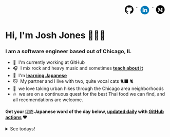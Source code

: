 <div align="right"> 
  <a href="https://www.github.com/jhunschejones">
    <img src="https://github.com/jhunschejones/jhunschejones/blob/main/images/github_logo.png" alt="GitHub" name="My code" height="27" style="vertical-align: top; margin: 8px; text-decoration: none;">
  </a>
  <a href="https://www.linkedin.com/in/jhunschejones">
    <img src="https://github.com/jhunschejones/jhunschejones/blob/main/images/linkedin_logo.png" alt="LinkedIn" height="30" style="vertical-align:top; margin: 8px; text-decoration: none;">
  </a>
  <a href="https://jhunschejones.medium.com">
    <img src="https://github.com/jhunschejones/jhunschejones/blob/main/images/medium_logo.png" alt="Medium" name="My blog" height="27" style="vertical-align: top; margin: 8px; text-decoration: none;">
  </a>
</div>

# Hi, I'm Josh Jones 🙇🏼‍♂️

### I am a software engineer based out of Chicago, IL

- :office: &nbsp;I'm currently working at GitHub
- :headphones: &nbsp;I mix rock and heavy music and sometimes [**teach about it**](https://www.musiclikeyoumeanit.com/blog)
- :seedling: &nbsp;I'm [**learning Japanese**](https://github.com/stars/jhunschejones/lists/japanese-language-learning)
- :cat: &nbsp;My partner and I live with two, quite vocal cats 🐈‍⬛ 🐈
- :walking: &nbsp;we love taking urban hikes through the Chicago area neighborhoods
- :fire: &nbsp;we are on a continuous quest for the best Thai food we can find, and all recomendations are welcome.

<!--
## Experience
<a href="https://github.com/jhunschejones">
  <img align="center" src="https://github-readme-stats.vercel.app/api?username=jhunschejones&hide=issues&show_icons=true" />
</a><br/>
<a href="https://github.com/jhunschejones">
  <img align="center" src="https://github-readme-stats.vercel.app/api/top-langs/?username=jhunschejones&hide=scss,less&layout=compact" />
</a>
-->

#### Get your 🇯🇵 Japanese word of the day below, [updated daily](https://github.com/jhunschejones/jhunschejones/blob/main/wotd.rb) with [GitHub actions](https://github.com/jhunschejones/jhunschejones/blob/main/.github/workflows/readme_update.yml) ❤️
<details>
  <summary>See todays!</summary>
  
<!-- START WORD OF THE DAY -->
<table>
  <tr><td><strong>Japanese:</strong> <a href="https://wotd.transparent.com/japanese/2021/words/JPNjp_00104.mp3">🔊</a></td><td>派閥</td></tr>
  <tr><td><strong>Kana:</strong></td><td>はばつ</td></tr>
  <tr><td><strong>Part of speech:</strong></td><td>noun</td></tr>
  <tr><td><strong>English:</strong></td><td>faction</td></tr>
  <tr><td><strong>Example sentence:</strong> <a href="https://wotd.transparent.com/japanese/2021/sentences/JPNjp_00470.mp3">🔊</a></td><td>デイビスさんは上司の派閥に入ったかもしれません。</td></tr>
  <tr><td><strong>Kana:</strong></td><td>でいびすさんはじょうしのはばつにはいったかもしれません。</td></tr>
  <tr><td><strong>English:</strong></td><td>Davis-san might join the boss's faction.</td></tr>
</table>
<!-- END WORD OF THE DAY -->
  
</details>
